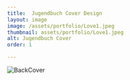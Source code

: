 ```yaml
---
title:  Jugendbuch Cover Design
layout: image
image: /assets/portfolio/Love1.jpeg
thumbnail: assets/portfolio/Love1.jpeg
alt: Jugendbuch Cover
order: 1

---
```





![BackCover](..assets/portfolio/Love2.jpeg)


